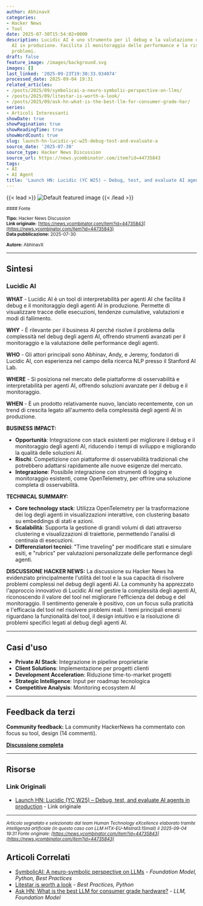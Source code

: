 ```yaml
---
author: AbhinavX
categories:
- Hacker News
- Tool
date: 2025-07-30T15:54:02+0000
description: Lucidic AI è uno strumento per il debug e la valutazione degli agenti
  AI in produzione. Facilita il monitoraggio delle performance e la risoluzione dei
  problemi.
draft: false
feature_image: /images/background.svg
images: []
last_linked: '2025-09-23T19:30:33.934074'
processed_date: 2025-09-04 19:31
related_articles:
- /posts/2025/09/symbolicai-a-neuro-symbolic-perspective-on-llms/
- /posts/2025/09/litestar-is-worth-a-look/
- /posts/2025/09/ask-hn-what-is-the-best-llm-for-consumer-grade-har/
series:
- Articoli Interessanti
showDate: true
showPagination: true
showReadingTime: true
showWordCount: true
slug: launch-hn-lucidic-yc-w25-debug-test-and-evaluate-a
source_date: '2025-07-30'
source_type: Hacker News Discussion
source_url: https://news.ycombinator.com/item?id=44735843
tags:
- AI
- AI Agent
title: 'Launch HN: Lucidic (YC W25) – Debug, test, and evaluate AI agents in production'
---
```


{{< lead >}}
![Default featured image](/images/background.svg)
{{< /lead >}}

<small>
#### Fonte

**Tipo:** Hacker News Discussion  
**Link originale:** [https://news.ycombinator.com/item?id=44735843](https://news.ycombinator.com/item?id=44735843)  
**Data pubblicazione:** 2025-07-30

**Autore:** AbhinavX</small>

---

## Sintesi

### **Lucidic AI**

**WHAT** - Lucidic AI è un tool di interpretabilità per agenti AI che facilita il debug e il monitoraggio degli agenti AI in produzione. Permette di visualizzare tracce delle esecuzioni, tendenze cumulative, valutazioni e modi di fallimento.

**WHY** - È rilevante per il business AI perché risolve il problema della complessità nel debug degli agenti AI, offrendo strumenti avanzati per il monitoraggio e la valutazione delle performance degli agenti.

**WHO** - Gli attori principali sono Abhinav, Andy, e Jeremy, fondatori di Lucidic AI, con esperienza nel campo della ricerca NLP presso il Stanford AI Lab.

**WHERE** - Si posiziona nel mercato delle piattaforme di osservabilità e interpretabilità per agenti AI, offrendo soluzioni avanzate per il debug e il monitoraggio.

**WHEN** - È un prodotto relativamente nuovo, lanciato recentemente, con un trend di crescita legato all'aumento della complessità degli agenti AI in produzione.

**BUSINESS IMPACT:**
- **Opportunità**: Integrazione con stack esistenti per migliorare il debug e il monitoraggio degli agenti AI, riducendo i tempi di sviluppo e migliorando la qualità delle soluzioni AI.
- **Rischi**: Competizione con piattaforme di osservabilità tradizionali che potrebbero adattarsi rapidamente alle nuove esigenze del mercato.
- **Integrazione**: Possibile integrazione con strumenti di logging e monitoraggio esistenti, come OpenTelemetry, per offrire una soluzione completa di osservabilità.

**TECHNICAL SUMMARY:**
- **Core technology stack**: Utilizza OpenTelemetry per la trasformazione dei log degli agenti in visualizzazioni interattive, con clustering basato su embeddings di stati e azioni.
- **Scalabilità**: Supporta la gestione di grandi volumi di dati attraverso clustering e visualizzazioni di traiettorie, permettendo l'analisi di centinaia di esecuzioni.
- **Differenziatori tecnici**: "Time traveling" per modificare stati e simulare esiti, e "rubrics" per valutazioni personalizzate delle performance degli agenti.

**DISCUSSIONE HACKER NEWS:**
La discussione su Hacker News ha evidenziato principalmente l'utilità del tool e la sua capacità di risolvere problemi complessi nel debug degli agenti AI. La community ha apprezzato l'approccio innovativo di Lucidic AI nel gestire la complessità degli agenti AI, riconoscendo il valore del tool nel migliorare l'efficienza del debug e del monitoraggio. Il sentimento generale è positivo, con un focus sulla praticità e l'efficacia del tool nel risolvere problemi reali. I temi principali emersi riguardano la funzionalità del tool, il design intuitivo e la risoluzione di problemi specifici legati al debug degli agenti AI.

---

## Casi d'uso

- **Private AI Stack**: Integrazione in pipeline proprietarie
- **Client Solutions**: Implementazione per progetti clienti
- **Development Acceleration**: Riduzione time-to-market progetti
- **Strategic Intelligence**: Input per roadmap tecnologica
- **Competitive Analysis**: Monitoring ecosystem AI

---

## Feedback da terzi

**Community feedback:** La community HackerNews ha commentato con focus su tool, design (14 commenti).

**[Discussione completa](https://news.ycombinator.com/item?id=44735843)**

---


## Risorse

### Link Originali
- [Launch HN: Lucidic (YC W25) – Debug, test, and evaluate AI agents in production](https://news.ycombinator.com/item?id=44735843) - Link originale


---

*<small>Articolo segnalato e selezionato dal team Human Technology eXcellence elaborato tramite intelligenza artificiale (in questo caso con LLM HTX-EU-Mistral3.1Small) il 2025-09-04 19:31
Fonte originale: [https://news.ycombinator.com/item?id=44735843](https://news.ycombinator.com/item?id=44735843)</small>*

## Articoli Correlati

- [SymbolicAI: A neuro-symbolic perspective on LLMs](/posts/2025/09/symbolicai-a-neuro-symbolic-perspective-on-llms/) - *Foundation Model, Python, Best Practices*
- [Litestar is worth a look](/posts/2025/09/litestar-is-worth-a-look/) - *Best Practices, Python*
- [Ask HN: What is the best LLM for consumer grade hardware?](/posts/2025/09/ask-hn-what-is-the-best-llm-for-consumer-grade-har/) - *LLM, Foundation Model*
